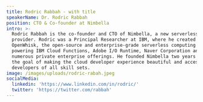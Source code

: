 ```yaml
---
title: Rodric Rabbah - with title
speakerName: Dr. Rodric Rabbah
position: CTO & Co-founder at Nimbella
intro: >-
  Rodric Rabbah is the co-founder and CTO of Nimbella, a new serverless cloud
  provider. Rodric was a Principal Researcher at IBM, where he created Apache
  OpenWhisk, the open-source and enterprise-grade serverless computing platform
  powering IBM Cloud Functions, Adobe I/O Runtime, Naver Corporation and
  numerous private enterprise offerings. He founded Nimbella two years ago with
  the goal of making the cloud developer experience beautiful and accessible to
  developers of all skill sets.
image: /images/uploads/rodric-rabah.jpeg
socialMedia:
  linkedin: 'https://www.linkedin.com/in/rodric/'
  twitter: 'https://twitter.com/rabbah'
---
```


